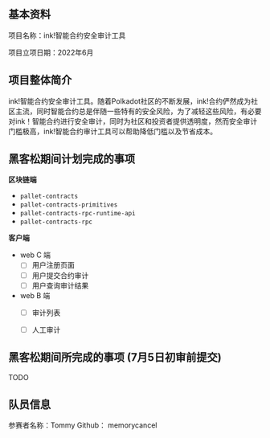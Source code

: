 ## 基本资料

项目名称：ink!智能合约安全审计工具

项目立项日期：2022年6月

## 项目整体简介

ink!智能合约安全审计工具。随着Polkadot社区的不断发展，ink!合约俨然成为社区主流，同时智能合约总是伴随一些特有的安全风险，为了减轻这些风险，有必要对ink！智能合约进行安全审计，同时为社区和投资者提供透明度，然而安全审计门槛极高，ink!智能合约审计工具可以帮助降低门槛以及节省成本。

## 黑客松期间计划完成的事项


**区块链端**

- `pallet-contracts`
- `pallet-contracts-primitives`
- `pallet-contracts-rpc-runtime-api`
- `pallet-contracts-rpc`

**客户端**

- web C 端
  - [ ] 用户注册页面
  - [ ] 用户提交合约审计
  - [ ] 用户查询审计结果

- web B 端
  - [ ] 审计列表
  - [ ] 人工审计


## 黑客松期间所完成的事项 (7月5日初审前提交)

TODO

## 队员信息

参赛者名称：Tommy
Github： memorycancel
